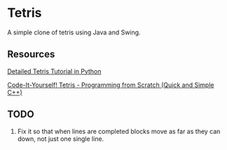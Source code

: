# Tetris

A simple clone of tetris using Java and Swing.

## Resources

[Detailed Tetris Tutorial in Python](https://www.youtube.com/watch?v=RxWS5h1UfI4)

[Code-It-Yourself! Tetris - Programming from Scratch (Quick and Simple C++)](https://www.youtube.com/watch?v=8OK8_tHeCIA&t=1036s)

## TODO

1. Fix it so that when lines are completed blocks move as far as they can down, not just
one single line.